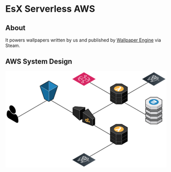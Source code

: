 # EsX Serverless AWS
## About
It powers wallpapers written by us and published by [Wallpaper Engine](https://store.steampowered.com/app/431960/Wallpaper_Engine/) via Steam.
## AWS System Design
![enter image description here](design.png)
